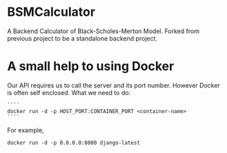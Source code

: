 # BSMCalculator
A Backend Calculator of Black-Scholes-Merton Model. Forked from previous project to be a standalone backend project.


# A small help to using Docker
Our API requires us to call the server and its port number. However Docker is often self enclosed.
What we need to do:

	````
	docker run -d -p HOST_PORT:CONTAINER_PORT <container-name>
	````

For example,
	
	docker run -d -p 0.0.0.0:8080 django-latest 
